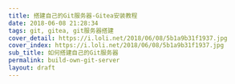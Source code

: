 ```yaml
---
title: 搭建自己的Git服务器-Gitea安装教程
date: 2018-06-08 21:28:34
tags: git, gitea, git服务器搭建
cover_detail: https://i.loli.net/2018/06/08/5b1a9b31f1937.jpg
cover_index: https://i.loli.net/2018/06/08/5b1a9b31f1937.jpg
sub_title: 如何搭建自己的Git服务器
permalink: build-own-git-server
layout: draft
---
```

